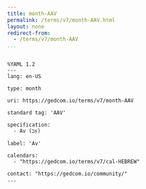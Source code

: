 ```yaml
---
title: month-AAV
permalink: /terms/v7/month-AAV.html
layout: none
redirect-from:
  - /terms/v7/month-AAV
...
```


```

%YAML 1.2
---
lang: en-US

type: month

uri: https://gedcom.io/terms/v7/month-AAV

standard tag: 'AAV'

specification:
  - Av (אָב)

label: 'Av'

calendars:
  - "https://gedcom.io/terms/v7/cal-HEBREW"

contact: "https://gedcom.io/community/"
...

```
